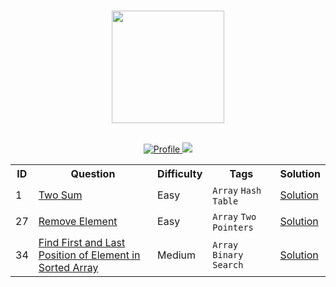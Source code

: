 <p align="center">  
	<br>
        <img height=180 src="https://external-content.duckduckgo.com/iu/?u=https%3A%2F%2Fupload.wikimedia.org%2Fwikipedia%2Fcommons%2Fthumb%2F0%2F0a%2FLeetCode_Logo_black_with_text.svg%2F1200px-LeetCode_Logo_black_with_text.svg.png&f=1&nofb=1"> 
	<br>
</p>

<p align="center">
	<br>
	<a href="https://leetcode.com/anuragsrawat/">
		<img alt="Profile" src="https://img.shields.io/badge/Leetcode-Profile-yellow?style=flat&logo=leetcode">
	</a>
	<a href="https://github.com/rawat9/Leetcode/pulse">
		<img src="https://img.shields.io/github/last-commit/rawat9/Leetcode">
	</a>
	<br>
</p>


<table style="width:100%">
  <tr>
    <th>ID</th>
    <th>Question</th>
    <th>Difficulty</th>
    <th>Tags</th>
    <th>Solution</th>
  </tr>

  <tr>
    <td>1</td>
    <td><a href="https://leetcode.com/problems/two-sum/">Two Sum</a></td>
    <td>Easy</td>
    <td>
		<code>Array</code>
		<code>Hash Table</code>
	</td>
    <td><a href="">Solution</a></td>
  </tr>

  <tr>
    <td>27</td>
    <td>
		<a href="https://leetcode.com/problems/remove-element/">
			Remove Element
		</a>
	</td>
    <td>Easy</td>
    <td>
		<code>Array</code>
		<code>Two Pointers</code>
	</td>
    <td><a href="">Solution</a></td>
  </tr>

  <tr>
    <td>34</td>
    <td>
		<a href="https://leetcode.com/problems/find-first-and-last-position-of-element-in-sorted-array/">
			Find First and Last Position of Element in Sorted Array
		</a>
	</td>
    <td>Medium</td>
    <td>
		<code>Array</code>
		<code>Binary Search</code>
	</td>
    <td><a href="">Solution</a></td>
  </tr>

</table>